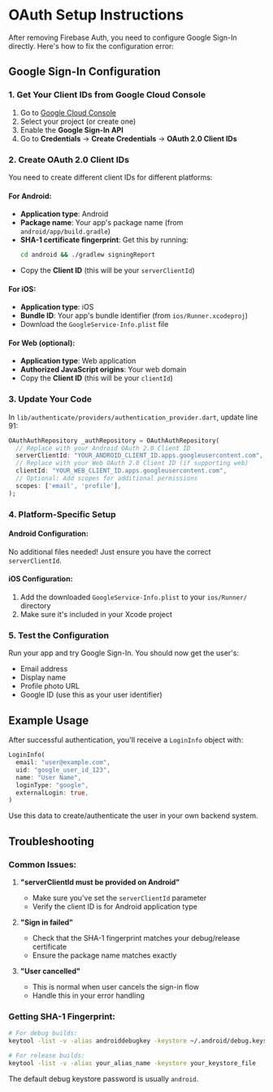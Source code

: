 # OAuth Setup Instructions

After removing Firebase Auth, you need to configure Google Sign-In directly. Here's how to fix the configuration error:

## Google Sign-In Configuration

### 1. Get Your Client IDs from Google Cloud Console

1. Go to [Google Cloud Console](https://console.cloud.google.com/)
2. Select your project (or create one)
3. Enable the **Google Sign-In API**
4. Go to **Credentials** → **Create Credentials** → **OAuth 2.0 Client IDs**

### 2. Create OAuth 2.0 Client IDs

You need to create different client IDs for different platforms:

#### For Android:
- **Application type**: Android
- **Package name**: Your app's package name (from `android/app/build.gradle`)
- **SHA-1 certificate fingerprint**: Get this by running:
  ```bash
  cd android && ./gradlew signingReport
  ```
- Copy the **Client ID** (this will be your `serverClientId`)

#### For iOS:
- **Application type**: iOS  
- **Bundle ID**: Your app's bundle identifier (from `ios/Runner.xcodeproj`)
- Download the `GoogleService-Info.plist` file

#### For Web (optional):
- **Application type**: Web application
- **Authorized JavaScript origins**: Your web domain
- Copy the **Client ID** (this will be your `clientId`)

### 3. Update Your Code

In `lib/authenticate/providers/authentication_provider.dart`, update line 91:

```dart
OAuthAuthRepository _authRepository = OAuthAuthRepository(
  // Replace with your Android OAuth 2.0 Client ID
  serverClientId: "YOUR_ANDROID_CLIENT_ID.apps.googleusercontent.com",
  // Replace with your Web OAuth 2.0 Client ID (if supporting web)
  clientId: "YOUR_WEB_CLIENT_ID.apps.googleusercontent.com", 
  // Optional: Add scopes for additional permissions
  scopes: ['email', 'profile'],
);
```

### 4. Platform-Specific Setup

#### Android Configuration:
No additional files needed! Just ensure you have the correct `serverClientId`.

#### iOS Configuration:
1. Add the downloaded `GoogleService-Info.plist` to your `ios/Runner/` directory
2. Make sure it's included in your Xcode project

### 5. Test the Configuration

Run your app and try Google Sign-In. You should now get the user's:
- Email address
- Display name  
- Profile photo URL
- Google ID (use this as your user identifier)

## Example Usage

After successful authentication, you'll receive a `LoginInfo` object with:

```dart
LoginInfo(
  email: "user@example.com",
  uid: "google_user_id_123", 
  name: "User Name",
  loginType: "google",
  externalLogin: true,
)
```

Use this data to create/authenticate the user in your own backend system.

## Troubleshooting

### Common Issues:

1. **"serverClientId must be provided on Android"**
   - Make sure you've set the `serverClientId` parameter
   - Verify the client ID is for Android application type

2. **"Sign in failed"**
   - Check that the SHA-1 fingerprint matches your debug/release certificate
   - Ensure the package name matches exactly

3. **"User cancelled"**
   - This is normal when user cancels the sign-in flow
   - Handle this in your error handling

### Getting SHA-1 Fingerprint:

```bash
# For debug builds:
keytool -list -v -alias androiddebugkey -keystore ~/.android/debug.keystore

# For release builds:
keytool -list -v -alias your_alias_name -keystore your_keystore_file
```

The default debug keystore password is usually `android`.